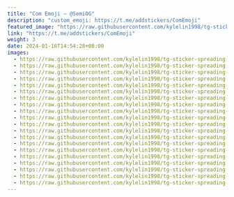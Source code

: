 ```yaml
---
title: "Com Emoji — @SemiOG"
description: "custom_emoji: https://t.me/addstickers/ComEmoji"
featured_image: "https://raw.githubusercontent.com/kylelin1998/tg-sticker-spreading-worldwide-images/main/img/9a89dbd4-f381-46b5-a79a-cc74978cdca8.jpg"
link: "https://t.me/addstickers/ComEmoji"
weight: 3
date: 2024-01-16T14:54:28+08:00
images:
  - https://raw.githubusercontent.com/kylelin1998/tg-sticker-spreading-worldwide-images/main/img/9a89dbd4-f381-46b5-a79a-cc74978cdca8.jpg
  - https://raw.githubusercontent.com/kylelin1998/tg-sticker-spreading-worldwide-images/main/img/f9384b73-f80d-4f28-89fc-e5df753db4cb.jpg
  - https://raw.githubusercontent.com/kylelin1998/tg-sticker-spreading-worldwide-images/main/img/8a671297-e60a-4623-9867-1ea9aacaf840.jpg
  - https://raw.githubusercontent.com/kylelin1998/tg-sticker-spreading-worldwide-images/main/img/c41f1b83-3ade-4b75-bd35-27357fc02669.jpg
  - https://raw.githubusercontent.com/kylelin1998/tg-sticker-spreading-worldwide-images/main/img/64491540-35da-4c58-b15e-db0cb2ff64e3.jpg
  - https://raw.githubusercontent.com/kylelin1998/tg-sticker-spreading-worldwide-images/main/img/24164db8-6595-423f-9b65-bc1182a8bdcb.jpg
  - https://raw.githubusercontent.com/kylelin1998/tg-sticker-spreading-worldwide-images/main/img/5267286c-6813-46de-a672-0a41578151c5.jpg
  - https://raw.githubusercontent.com/kylelin1998/tg-sticker-spreading-worldwide-images/main/img/a1ed4868-d42c-463d-bfb5-ee7d548bfbe7.jpg
  - https://raw.githubusercontent.com/kylelin1998/tg-sticker-spreading-worldwide-images/main/img/11d1f234-a5ce-42fd-b9fd-9acb01b6c56b.jpg
  - https://raw.githubusercontent.com/kylelin1998/tg-sticker-spreading-worldwide-images/main/img/6f2df6ff-05e9-4663-8cea-5bd127aa75f4.jpg
  - https://raw.githubusercontent.com/kylelin1998/tg-sticker-spreading-worldwide-images/main/img/3c4ec5a4-ec40-4cc8-84ca-99e73ef39aea.jpg
  - https://raw.githubusercontent.com/kylelin1998/tg-sticker-spreading-worldwide-images/main/img/cf465935-bcd3-45fb-b125-99f22bedd745.jpg
  - https://raw.githubusercontent.com/kylelin1998/tg-sticker-spreading-worldwide-images/main/img/4a5d459c-3b9c-4980-a332-5952ee561220.jpg
  - https://raw.githubusercontent.com/kylelin1998/tg-sticker-spreading-worldwide-images/main/img/f26e1fcd-1050-4e45-bd90-348113cc4792.jpg
  - https://raw.githubusercontent.com/kylelin1998/tg-sticker-spreading-worldwide-images/main/img/95c88316-4592-4406-bb1d-0f2aab7b0e9d.jpg
  - https://raw.githubusercontent.com/kylelin1998/tg-sticker-spreading-worldwide-images/main/img/b5f211ac-f84f-4bf3-b9f0-d39c0de7da70.jpg
  - https://raw.githubusercontent.com/kylelin1998/tg-sticker-spreading-worldwide-images/main/img/fa5b8c6d-cb49-41b2-a4f3-51eb1f767fd6.jpg
  - https://raw.githubusercontent.com/kylelin1998/tg-sticker-spreading-worldwide-images/main/img/a4702213-6dba-4415-97dc-36dd26276df3.jpg
  - https://raw.githubusercontent.com/kylelin1998/tg-sticker-spreading-worldwide-images/main/img/cf023fd9-7453-454e-a19b-6e13dc9408e8.jpg
  - https://raw.githubusercontent.com/kylelin1998/tg-sticker-spreading-worldwide-images/main/img/6690aa60-6096-4d41-9151-5eec8bc7ea1e.jpg
---
```

